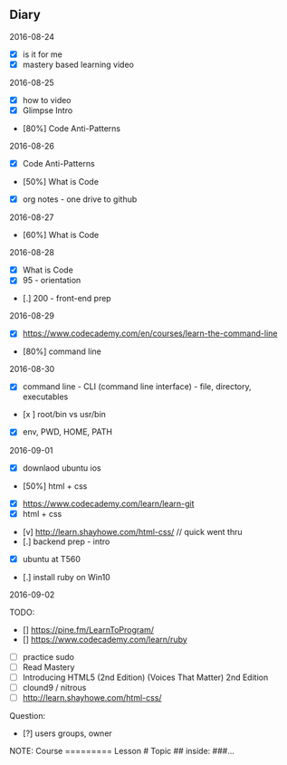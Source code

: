 ## Diary

2016-08-24
  - [x] is it for me
  - [x] mastery based learning video

2016-08-25
  - [x] how to video
  - [x] Glimpse Intro
  - [80%] Code Anti-Patterns

2016-08-26
  - [x] Code Anti-Patterns
  - [50%] What is Code
  - [x] org notes - one drive to github

2016-08-27
  - [60%] What is Code

2016-08-28
  - [x] What is Code
  - [x] 95 - orientation
  - [.] 200 - front-end prep

2016-08-29
  - [x] https://www.codecademy.com/en/courses/learn-the-command-line
  - [80%] command line

2016-08-30
  - [x] command line - CLI (command line interface) - file, directory, executables
  - [x ] root/bin vs usr/bin
  - [x] env, PWD, HOME, PATH

2016-09-01
  - [x] downlaod ubuntu ios
  - [50%] html + css
  - [x] https://www.codecademy.com/learn/learn-git
  - [x] html + css
  - [v] http://learn.shayhowe.com/html-css/ // quick went thru
  - [.] backend prep - intro
  - [x] ubuntu at T560
  - [.] install ruby on Win10

2016-09-02

TODO:
  - [] https://pine.fm/LearnToProgram/
  - [] https://www.codecademy.com/learn/ruby
  - [ ] practice sudo
  - [ ] Read Mastery
  - [ ] Introducing HTML5 (2nd Edition) (Voices That Matter) 2nd Edition
  - [ ] clound9 / nitrous
  - [ ] http://learn.shayhowe.com/html-css/

Question:
  - [?] users groups, owner

NOTE:
Course =========
Lesson #
Topic ##
inside: ###...